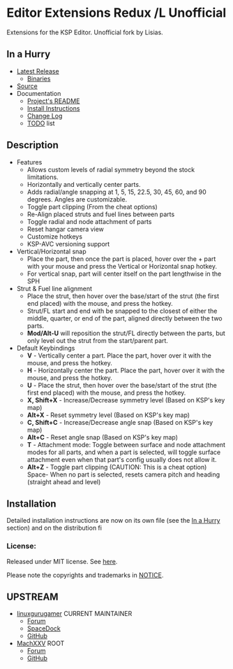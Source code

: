 # Editor Extensions Redux /L Unofficial

Extensions for the KSP Editor. Unofficial fork by Lisias.


## In a Hurry

* [Latest Release](https://github.com/net-lisias-kspu/EditorExtensionsRedux/releases)
	+ [Binaries](https://github.com/net-lisias-kspu/EditorExtensionsRedux/tree/Archive)
* [Source](https://github.com/net-lisias-kspu/EditorExtensionsRedux)
* Documentation
	+ [Project's README](https://github.com/net-lisias-kspu/EditorExtensionsRedux/blob/master/README.md)
	+ [Install Instructions](https://github.com/net-lisias-kspu/EditorExtensionsRedux/blob/master/INSTALL.md)
	+ [Change Log](./CHANGE_LOG.md)
	+ [TODO](./TODO.md) list


## Description

* Features
	+ Allows custom levels of radial symmetry beyond the stock limitations.
	+ Horizontally and vertically center parts.
	+ Adds radial/angle snapping at 1, 5, 15, 22.5, 30, 45, 60, and 90 degrees. Angles are customizable.
	+ Toggle part clipping (From the cheat options)
	+ Re-Align placed struts and fuel lines between parts 
	+ Toggle radial and node attachment of parts
	+ Reset hangar camera view
	+ Customize hotkeys
	+ KSP-AVC versioning support
* Vertical/Horizontal snap
	+ Place the part, then once the part is placed, hover over the 	+ part with your mouse and press the Vertical or Horizontal snap hotkey.
	+ For vertical snap, part will center itself on the part lengthwise in the SPH
* Strut & Fuel line alignment
	+ Place the strut, then hover over the base/start of the strut (the first end placed) with the mouse, and press the hotkey.
	+ Strut/FL start and end with be snapped to the closest of either the middle, quarter, or end of the part, aligned directly between the two parts.
	+ **Mod/Alt-U** will reposition the strut/FL directly between the parts, but only level out the strut from the start/parent part.
* Default Keybindings
	+ **V** - Vertically center a part. Place the part, hover over it with the mouse, and press the hotkey.
	+ **H** - Horizontally center the part. Place the part, hover over it with the mouse, and press the hotkey.
	+ **U** - Place the strut, then hover over the base/start of the strut (the first end placed) with the mouse, and press the hotkey.
	+ **X, Shift+X** - Increase/Decrease symmetry level (Based on KSP's key map)
	+ **Alt+X** - Reset symmetry level (Based on KSP's key map)
	+ **C, Shift+C** - Increase/Decrease angle snap (Based on KSP's key map)
	+ **Alt+C** - Reset angle snap (Based on KSP's key map)
	+ **T** - Attachment mode: Toggle between surface and node attachment modes for all parts, and when a part is selected, will toggle surface attachment even when that part's config usually does not allow it.
	+ **Alt+Z** - Toggle part clipping (CAUTION: This is a cheat option)
Space- When no part is selected, resets camera pitch and heading (straight ahead and level)


## Installation

Detailed installation instructions are now on its own file (see the [In a Hurry](#in-a-hurry) section) and on the distribution fi

### License:

Released under MIT license. See [here](./LICENSE).

Please note the copyrights and trademarks in [NOTICE](./NOTICE).


## UPSTREAM

* [linuxgurugamer](https://forum.kerbalspaceprogram.com/index.php?/profile/129964-linuxgurugamer/) CURRENT MAINTAINER
	+ [Forum](https://forum.kerbalspaceprogram.com/index.php?/topic/127378-151-editor-extensions-redux-released-with-selectroot-merge-stripsymmetry-nooffsetlimits/)
	+ [SpaceDock](https://spacedock.info/mod/48/Editor%20Extensions%20Redux)
	+ [GitHub](https://github.com/linuxgurugamer/EditorExtensionsRedux)
* [MachXXV](https://github.com/MachXXV/EditorExtensions) ROOT
	+ [Forum](https://forum.kerbalspaceprogram.com/index.php?/topic/35703-103-editor-extensions-v212-23-june/&tab=comments#comment-489514)
	+ [GitHub](https://github.com/MachXXV/EditorExtensions)
